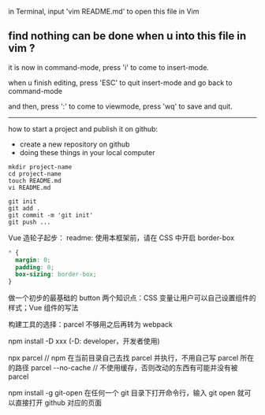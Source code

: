 in Terminal, input 'vim README.md' to open this file in Vim

find nothing can be done when u into this file in vim ?
---
it is now in command-mode, press 'i' to come to insert-mode.

when u finish editing, press 'ESC' to quit insert-mode and go back to command-mode

and then, press ':' to come to viewmode, press 'wq' to save and quit.

---

how to start a project and publish it on github:
* create a new repository on github
* doing these things in your local computer
```
mkdir project-name
cd project-name
touch README.md
vi README.md

git init
git add .
git commit -m 'git init'
git push ...
```
Vue 造轮子起步：
readme: 使用本框架前，请在 CSS 中开启 border-box
```CSS
* {
  margin: 0;
  padding: 0;
  box-sizing: border-box;
}
```
做一个初步的最基础的 button 
两个知识点：CSS 变量让用户可以自己设置组件的样式；Vue 组件的写法

构建工具的选择：parcel 不够用之后再转为 webpack

npm install -D xxx  (-D: developer，开发者使用)

npx parcel // npm 在当前目录自己去找 parcel 并执行，不用自己写 parcel 所在的路径
parcel --no-cache  // 不使用缓存，否则改动的东西有可能并没有被 parcel

npm install -g git-open
在任何一个 git 目录下打开命令行，输入 git open 就可以直接打开 github 对应的页面